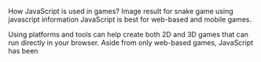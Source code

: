 How JavaScript is used in games?
Image result for snake game using javascript information
JavaScript is best for web-based and mobile games.

Using platforms and tools can help create both 2D and 3D games that can run directly in your browser. Aside from only web-based games, JavaScript has been
